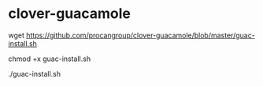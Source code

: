 # clover-guacamole

wget https://github.com/procangroup/clover-guacamole/blob/master/guac-install.sh

chmod +x guac-install.sh

./guac-install.sh